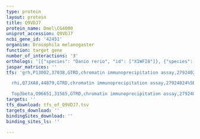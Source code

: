 ```yaml
---
type: protein
layout: protein
title: Q9VDJ7
protein_name: Dmel\CG4000
uniprot_accession: Q9VDJ7
ncbi_gene_id: '42451'
organism: Drosophila melanogaster
function: target gene
number_of_interactions: '3'
orthologs: '[{"species": "Danio rerio", "id": ["X1WFI8"]}, {"species": "Caenorhabditis elegans", "id": ["<a href=\"/protein/p34391\">P34391</a>", "<a href=\"/protein/q86s35\">Q86S35</a>", "<a href=\"/protein/q17458\">Q17458</a>", "<a href=\"/protein/q17460\">Q17460</a>"]}]'
jaspar_matrices: ''
tfs: 'grh,P13002,37038,GTRD,chromatin immunoprecipitation assay,27924024%5Buid%5D,No

  rhi,Q7JXA8,44879,GTRD,chromatin immunoprecipitation assay,27924024%5Buid%5D,No

  Top3beta,O96651,31565,GTRD,chromatin immunoprecipitation assay,27924024%5Buid%5D,No'
targets: ''
tfs_download: tfs_of_Q9VDJ7.tsv
targets_download: ''
bindingSites_download: ''
binding_sites_ls: ''

---
```

